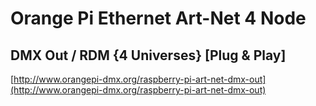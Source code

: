 # Orange Pi Ethernet Art-Net 4 Node
## DMX Out / RDM {4 Universes} [Plug & Play]

[http://www.orangepi-dmx.org/raspberry-pi-art-net-dmx-out](http://www.orangepi-dmx.org/raspberry-pi-art-net-dmx-out)
